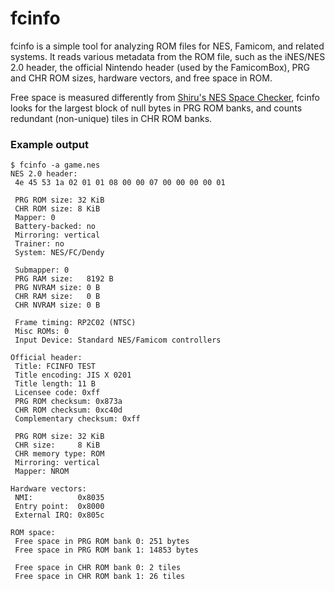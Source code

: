 # fcinfo

fcinfo is a simple tool for analyzing ROM files for NES, Famicom, and related systems. It reads various metadata from the ROM file, such as the iNES/NES 2.0 header, the official Nintendo header (used by the FamicomBox), PRG and CHR ROM sizes, hardware vectors, and free space in ROM.

Free space is measured differently from [Shiru's NES Space Checker](https://forums.nesdev.org/viewtopic.php?t=8476), fcinfo looks for the largest block of null bytes in PRG ROM banks, and counts redundant (non-unique) tiles in CHR ROM banks.

### Example output
```
$ fcinfo -a game.nes
NES 2.0 header:
 4e 45 53 1a 02 01 01 08 00 00 07 00 00 00 00 01

 PRG ROM size: 32 KiB
 CHR ROM size: 8 KiB
 Mapper: 0
 Battery-backed: no
 Mirroring: vertical
 Trainer: no
 System: NES/FC/Dendy

 Submapper: 0
 PRG RAM size:   8192 B
 PRG NVRAM size: 0 B
 CHR RAM size:   0 B
 CHR NVRAM size: 0 B

 Frame timing: RP2C02 (NTSC)
 Misc ROMs: 0
 Input Device: Standard NES/Famicom controllers

Official header:
 Title: FCINFO TEST
 Title encoding: JIS X 0201
 Title length: 11 B
 Licensee code: 0xff
 PRG ROM checksum: 0x873a
 CHR ROM checksum: 0xc40d
 Complementary checksum: 0xff

 PRG ROM size: 32 KiB
 CHR size:     8 KiB
 CHR memory type: ROM
 Mirroring: vertical
 Mapper: NROM

Hardware vectors:
 NMI:          0x8035
 Entry point:  0x8000
 External IRQ: 0x805c

ROM space:
 Free space in PRG ROM bank 0: 251 bytes
 Free space in PRG ROM bank 1: 14853 bytes

 Free space in CHR ROM bank 0: 2 tiles
 Free space in CHR ROM bank 1: 26 tiles
```